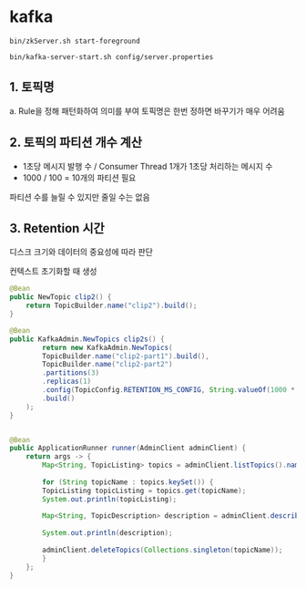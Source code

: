 # kafka

```
bin/zkServer.sh start-foreground

bin/kafka-server-start.sh config/server.properties
```


## 1. 토픽명
a. Rule을 정해 패턴화하여 의미를 부여
토픽명은 한번 정하면 바꾸기가 매우 어려움

## 2. 토픽의 파티션 개수 계산
- 1초당 메시지 발행 수 / Consumer Thread 1개가 1초당 처리하는 메시지 수
- 1000 / 100 = 10개의 파티션 필요

파티션 수를 늘릴 수 있지만 줄일 수는 없음

## 3. Retention 시간
디스크 크기와 데이터의 중요성에 따라 판단



컨텍스트 초기화할 때 생성
```java
@Bean
public NewTopic clip2() {
    return TopicBuilder.name("clip2").build();
}

@Bean
public KafkaAdmin.NewTopics clip2s() {
        return new KafkaAdmin.NewTopics(
        TopicBuilder.name("clip2-part1").build(),
        TopicBuilder.name("clip2-part2")
        .partitions(3)
        .replicas(1)
        .config(TopicConfig.RETENTION_MS_CONFIG, String.valueOf(1000 * 60 * 60))
        .build()
    );
}


@Bean
public ApplicationRunner runner(AdminClient adminClient) {
    return args -> {
        Map<String, TopicListing> topics = adminClient.listTopics().namesToListings().get();
    
        for (String topicName : topics.keySet()) {
        TopicListing topicListing = topics.get(topicName);
        System.out.println(topicListing);
    
        Map<String, TopicDescription> description = adminClient.describeTopics(Collections.singleton(topicName)).allTopicNames().get();
    
        System.out.println(description);
    
        adminClient.deleteTopics(Collections.singleton(topicName));
        }
    };
}
```

